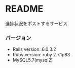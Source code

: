 # README

進捗状況をポストするサービス  
### バージョン
- Rails version: 6.0.3.2
- Ruby version: ruby 2.7.1p83
- MySQL5.7(mysql2)

